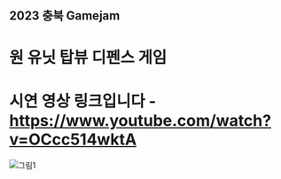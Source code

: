 ## 2023 충북 Gamejam

# 원 유닛 탑뷰 디펜스 게임
# 시연 영상 링크입니다 - https://www.youtube.com/watch?v=OCcc514wktA

![그림1](https://github.com/Cho-ga-nom/2023CB_GameJam/assets/43463560/3b487ab6-5254-438d-9c1c-26833c0a5fb7)
